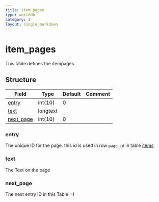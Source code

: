 ```yaml
---
title: item_pages
type: worlddb
category: I
layout: single_markdown
---
```


# item_pages
This table defines the itempages. 

## Structure

Field                                                                        | Type     | Default | Comment
---------------------------------------------------------------------------- | -------- | ------- | -------
[entry](#entry)         | int(10)  | 0       |        
[text](#text)           | longtext |         |        
[next_page](#next_page) | int(10)  | 0       |        

### entry

The unique ID for the page. this id is used in row `page_id` in table [items](http://www.ascemu.org/wiki/index.php?title=Items&action=edit&redlink=1 "Items (page does not exist)")

### text

The Text on the page

### next_page

The next entry ID in this Table :-)